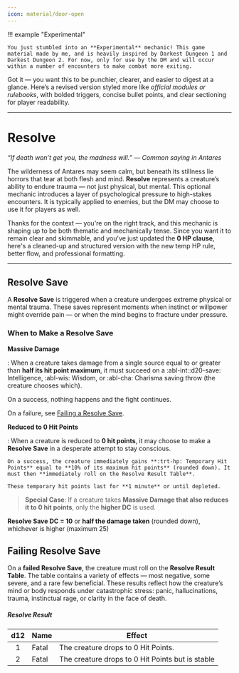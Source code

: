 ```yaml
---
icon: material/door-open
---
```


!!! example "Experimental"

    You just stumbled into an **Experimental** mechanic! This game material made by me, and is heavily inspired by Darkest Dungeon 1 and Darkest Dungeon 2. For now, only for use by the DM and will occur within a number of encounters to make combat more exiting.

Got it — you want this to be punchier, clearer, and easier to digest at a glance. Here’s a revised version styled more like *official modules or rulebooks*, with bolded triggers, concise bullet points, and clear sectioning for player readability.

---

# Resolve

*“If death won’t get you, the madness will.” — Common saying in Antares*

The wilderness of Antares may seem calm, but beneath its stillness lie horrors that tear at both flesh and mind. **Resolve** represents a creature’s ability to endure trauma — not just physical, but mental. This optional mechanic introduces a layer of psychological pressure to high-stakes encounters. It is typically applied to enemies, but the DM may choose to use it for players as well.

Thanks for the context — you're on the right track, and this mechanic is shaping up to be both thematic and mechanically tense. Since you want it to remain clear and skimmable, and you've just updated the **0 HP clause**, here's a cleaned-up and structured version with the new temp HP rule, better flow, and professional formatting.

---

## Resolve Save

A **Resolve Save** is triggered when a creature undergoes extreme physical or mental trauma. These saves represent moments when instinct or willpower might override pain — or when the mind begins to fracture under pressure.

### When to Make a Resolve Save

**Massive Damage**

:   When a creature takes damage from a single source equal to or greater than **half its hit point maximum**, it must succeed on a :abl-int::d20-save: Intelligence, :abl-wis: Wisdom, or :abl-cha: Charisma saving throw (the creature chooses which).

  On a success, nothing happens and the fight continues.

  On a failure, see [Failing a Resolve Save](#failing-resolve-save).

**Reduced to 0 Hit Points**

:   When a creature is reduced to **0 hit points**, it may choose to make a **Resolve Save** in a desperate attempt to stay conscious.
  
    On a success, the creature immediately gains **:trt-hp: Temporary Hit Points** equal to **10% of its maximum hit points** (rounded down). It must then **immediately roll on the Resolve Result Table**.

    These temporary hit points last for **1 minute** or until depleted.

> **Special Case**: If a creature takes **Massive Damage that also reduces it to 0 hit points**, only the **higher DC** is used.

**Resolve Save DC = 10** or **half the damage taken** (rounded down), whichever is higher (maximum 25)

## Failing Resolve Save

On a **failed Resolve Save**, the creature must roll on the **Resolve Result Table**.
The table contains a variety of effects — most negative, some severe, and a rare few beneficial. These results reflect how the creature’s mind or body responds under catastrophic stress: panic, hallucinations, trauma, instinctual rage, or clarity in the face of death.

##### Resolve Result

| d12 | Name | Effect |
|:-:|---|---|
| 1 | Fatal | The creature drops to 0 Hit Points. |
| 2 | Fatal | The creature drops to 0 Hit Points but is stable |

